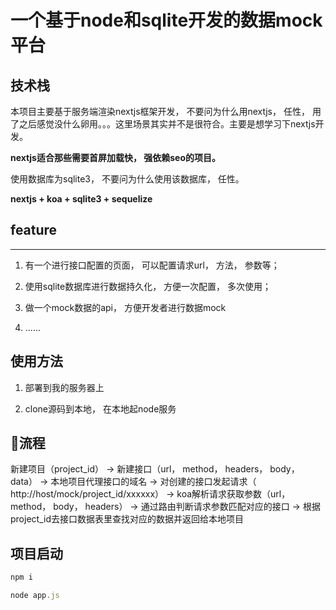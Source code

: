 # 一个基于node和sqlite开发的数据mock平台

## 技术栈

本项目主要基于服务端渲染nextjs框架开发， 不要问为什么用nextjs， 任性， 用了之后感觉没什么卵用。。。这里场景其实并不是很符合。主要是想学习下nextjs开发。

**nextjs适合那些需要首屏加载快， 强依赖seo的项目。**

使用数据库为sqlite3， 不要问为什么使用该数据库， 任性。


**nextjs + koa + sqlite3 + sequelize**

## feature
---
1. 有一个进行接口配置的页面， 可以配置请求url， 方法， 参数等；

2. 使用sqlite数据库进行数据持久化， 方便一次配置， 多次使用；

3. 做一个mock数据的api， 方便开发者进行数据mock

4. ......

## 使用方法

1. 部署到我的服务器上

2. clone源码到本地， 在本地起node服务

## 流程
 
新建项目（project_id） 
-> 
新建接口（url， method， headers， body， data） 
-> 
本地项目代理接口的域名 
-> 
对创建的接口发起请求（ http://host/mock/project_id/xxxxxx）
-> 
koa解析请求获取参数（url， method， body， headers） 
-> 
通过路由判断请求参数匹配对应的接口 
-> 
根据project_id去接口数据表里查找对应的数据并返回给本地项目

## 项目启动

```js
npm i

node app.js
```

